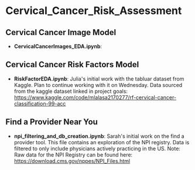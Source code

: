 # Cervical_Cancer_Risk_Assessment
       
## Cervical Cancer Image Model
* <b>CervicalCancerImages_EDA.ipynb</b>:  

## Cervical Cancer Risk Factors Model
* <b>RiskFactorEDA.ipynb</b>: Julia's initial work with the tabluar dataset from Kaggle. Plan to continue working with it on Wednesday. Data sourced from the kaggle dataset linked in project goals: https://www.kaggle.com/code/mlalasa2170277/rf-cervical-cancer-classification-99-acc 

## Find a Provider Near You
* <b>npi_filtering_and_db_creation.ipynb</b>: Sarah's initial work on the find a provider tool.  This file contains an exploration of the NPI registry.  Data is filtered to only include physicians actively practicing in the US. Note: Raw data for the NPI Registry can be found here: https://download.cms.gov/nppes/NPI_Files.html
